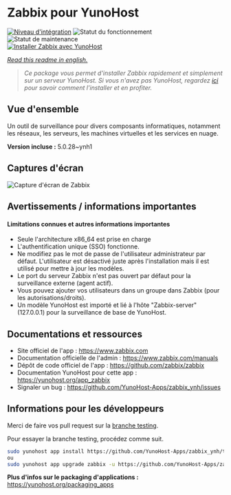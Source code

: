 <!--
N.B.: This README was automatically generated by https://github.com/YunoHost/apps/tree/master/tools/README-generator
It shall NOT be edited by hand.
-->

# Zabbix pour YunoHost

[![Niveau d'intégration](https://dash.yunohost.org/integration/zabbix.svg)](https://dash.yunohost.org/appci/app/zabbix) ![Statut du fonctionnement](https://ci-apps.yunohost.org/ci/badges/zabbix.status.svg) ![Statut de maintenance](https://ci-apps.yunohost.org/ci/badges/zabbix.maintain.svg)  
[![Installer Zabbix avec YunoHost](https://install-app.yunohost.org/install-with-yunohost.svg)](https://install-app.yunohost.org/?app=zabbix)

*[Read this readme in english.](./README.md)*

> *Ce package vous permet d'installer Zabbix rapidement et simplement sur un serveur YunoHost.
Si vous n'avez pas YunoHost, regardez [ici](https://yunohost.org/#/install) pour savoir comment l'installer et en profiter.*

## Vue d'ensemble

Un outil de surveillance pour divers composants informatiques, notamment les réseaux, les serveurs, les machines virtuelles et les services en nuage.


**Version incluse :** 5.0.28~ynh1


## Captures d'écran

![Capture d'écran de Zabbix](./doc/screenshots/screenshot1.png)

## Avertissements / informations importantes

#### Limitations connues et autres informations importantes

* Seule l'architecture x86_64 est prise en charge
* L'authentification unique (SSO) fonctionne.
* Ne modifiez pas le mot de passe de l'utilisateur administrateur par défaut. L'utilisateur est désactivé juste après l'installation mais il est utilisé pour mettre à jour les modèles.
* Le port du serveur Zabbix n'est pas ouvert par défaut pour la surveillance externe (agent actif).
* Vous pouvez ajouter vos utilisateurs dans un groupe dans Zabbix (pour les autorisations/droits).
* Un modèle YunoHost est importé et lié à l'hôte "Zabbix-server" (127.0.0.1) pour la surveillance de base de YunoHost.
## Documentations et ressources

* Site officiel de l'app : <https://www.zabbix.com>
* Documentation officielle de l'admin : <https://www.zabbix.com/manuals>
* Dépôt de code officiel de l'app : <https://github.com/zabbix/zabbix>
* Documentation YunoHost pour cette app : <https://yunohost.org/app_zabbix>
* Signaler un bug : <https://github.com/YunoHost-Apps/zabbix_ynh/issues>

## Informations pour les développeurs

Merci de faire vos pull request sur la [branche testing](https://github.com/YunoHost-Apps/zabbix_ynh/tree/testing).

Pour essayer la branche testing, procédez comme suit.

``` bash
sudo yunohost app install https://github.com/YunoHost-Apps/zabbix_ynh/tree/testing --debug
ou
sudo yunohost app upgrade zabbix -u https://github.com/YunoHost-Apps/zabbix_ynh/tree/testing --debug
```

**Plus d'infos sur le packaging d'applications :** <https://yunohost.org/packaging_apps>
